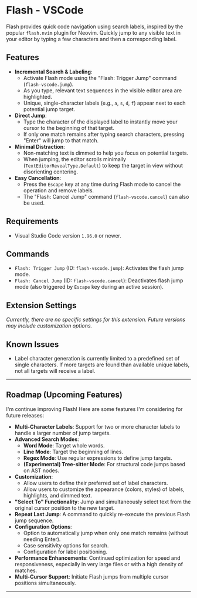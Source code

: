 # Flash - VSCode

Flash provides quick code navigation using search labels, inspired by the popular `flash.nvim` plugin for Neovim. Quickly jump to any visible text in your editor by typing a few characters and then a corresponding label.

## Features

*   **Incremental Search & Labeling**:
    *   Activate Flash mode using the "Flash: Trigger Jump" command (`flash-vscode.jump`).
    *   As you type, relevant text sequences in the visible editor area are highlighted.
    *   Unique, single-character labels (e.g., `a`, `s`, `d`, `f`) appear next to each potential jump target.
*   **Direct Jump**:
    *   Type the character of the displayed label to instantly move your cursor to the beginning of that target.
    *   If only one match remains after typing search characters, pressing "Enter" will jump to that match.
*   **Minimal Distraction**:
    *   Non-matching text is dimmed to help you focus on potential targets.
    *   When jumping, the editor scrolls minimally (`TextEditorRevealType.Default`) to keep the target in view without disorienting centering.
*   **Easy Cancellation**:
    *   Press the `Escape` key at any time during Flash mode to cancel the operation and remove labels.
    *   The "Flash: Cancel Jump" command (`flash-vscode.cancel`) can also be used.

## Requirements

*   Visual Studio Code version `1.96.0` or newer.

## Commands

*   `Flash: Trigger Jump` (ID: `flash-vscode.jump`): Activates the flash jump mode.
*   `Flash: Cancel Jump` (ID: `flash-vscode.cancel`): Deactivates flash jump mode (also triggered by `Escape` key during an active session).

## Extension Settings

*Currently, there are no specific settings for this extension. Future versions may include customization options.*

## Known Issues

*   Label character generation is currently limited to a predefined set of single characters. If more targets are found than available unique labels, not all targets will receive a label.

---

## Roadmap (Upcoming Features)

I'm continue improving Flash! Here are some features I'm considering for future releases:

*   **Multi-Character Labels**: Support for two or more character labels to handle a larger number of jump targets.
*   **Advanced Search Modes**:
    *   **Word Mode**: Target whole words.
    *   **Line Mode**: Target the beginning of lines.
    *   **Regex Mode**: Use regular expressions to define jump targets.
    *   **(Experimental) Tree-sitter Mode**: For structural code jumps based on AST nodes.
*   **Customization**:
    *   Allow users to define their preferred set of label characters.
    *   Allow users to customize the appearance (colors, styles) of labels, highlights, and dimmed text.
*   **"Select To" Functionality**: Jump and simultaneously select text from the original cursor position to the new target.
*   **Repeat Last Jump**: A command to quickly re-execute the previous Flash jump sequence.
*   **Configuration Options**:
    *   Option to automatically jump when only one match remains (without needing Enter).
    *   Case sensitivity options for search.
    *   Configuration for label positioning.
*   **Performance Enhancements**: Continued optimization for speed and responsiveness, especially in very large files or with a high density of matches.
*   **Multi-Cursor Support**: Initiate Flash jumps from multiple cursor positions simultaneously.

---